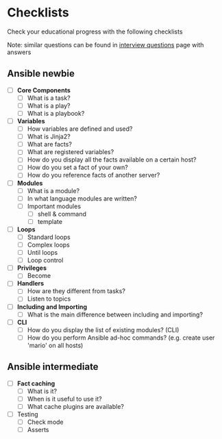 Checklists
==========

Check your educational progress with the following checklists

Note: similar questions can be found in [interview questions](https://github.com/devinpractice/learn-ansible/tree/master/interview_questions/README.md) page with answers

## Ansible newbie

- [ ] **Core Components**
  - [ ] What is a task?
  - [ ] What is a play?
  - [ ] What is a playbook?

- [ ] **Variables**
  - [ ] How variables are defined and used?
  - [ ] What is Jinja2?
  - [ ] What are facts?
  - [ ] What are registered variables?
  - [ ] How do you display all the facts available on a certain host?
  - [ ] How do you set a fact of your own?
  - [ ] How do you reference facts of another server?

- [ ] **Modules**
  - [ ] What is a module?
  - [ ] In what language modules are written?
  - [ ] Important modules
    - [ ] shell & command
    - [ ] template

- [ ] **Loops**
  - [ ] Standard loops
  - [ ] Complex loops
  - [ ] Until loops
  - [ ] Loop control

- [ ] **Privileges**
  - [ ] Become

- [ ] **Handlers**
  - [ ] How are they different from tasks?
  - [ ] Listen to topics

- [ ] **Including and Importing**
  - [ ] What is the main difference between including and importing?

- [ ] **CLI**
  - [ ] How do you display the list of existing modules? (CLI)
  - [ ] How do you perform Ansible ad-hoc commands? (e.g. create user 'mario' on all hosts)

## Ansible intermediate

- [ ] **Fact caching**
  - [ ] What is it?
  - [ ] When is it useful to use it?
  - [ ] What cache plugins are available?

- [ ] Testing
  - [ ] Check mode
  - [ ] Asserts
